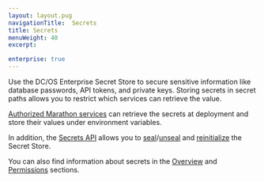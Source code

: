 ```yaml
---
layout: layout.pug
navigationTitle:  Secrets
title: Secrets
menuWeight: 40
excerpt:

enterprise: true
---
```


Use the DC/OS Enterprise Secret Store to secure sensitive information like database passwords, API tokens, and private keys. Storing secrets in secret paths allows you to restrict which services can retrieve the value. 

[Authorized Marathon services](/1.9/overview/security/spaces/) can retrieve the secrets at deployment and store their values under environment variables. 

In addition, the [Secrets API](/1.9/security/ent/secrets/secrets-api/) allows you to [seal](/1.9/security/ent/secrets/seal-store/)/[unseal](/1.9/security/ent/secrets/unseal-store/) and [reinitialize](/1.9/security/ent/secrets/custom-key/) the Secret Store. 

You can also find information about secrets in the [Overview](/1.9/overview/security/secrets/) and [Permissions](/1.9/security/ent/perms-reference/#secrets) sections.


